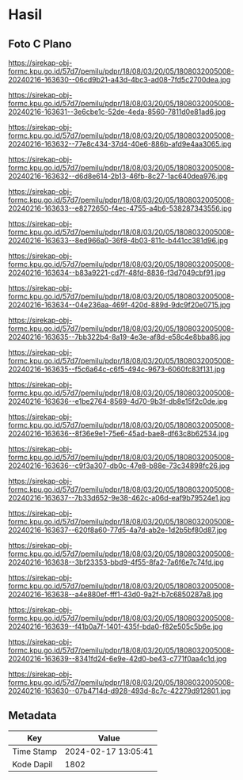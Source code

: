 # Hasil

## Foto C Plano

https://sirekap-obj-formc.kpu.go.id/57d7/pemilu/pdpr/18/08/03/20/05/1808032005008-20240216-163630--06cd9b21-a43d-4bc3-ad08-7fd5c2700dea.jpg

https://sirekap-obj-formc.kpu.go.id/57d7/pemilu/pdpr/18/08/03/20/05/1808032005008-20240216-163631--3e6cbe1c-52de-4eda-8560-7811d0e81ad6.jpg

https://sirekap-obj-formc.kpu.go.id/57d7/pemilu/pdpr/18/08/03/20/05/1808032005008-20240216-163632--77e8c434-37d4-40e6-886b-afd9e4aa3065.jpg

https://sirekap-obj-formc.kpu.go.id/57d7/pemilu/pdpr/18/08/03/20/05/1808032005008-20240216-163632--d6d8e614-2b13-46fb-8c27-1ac640dea976.jpg

https://sirekap-obj-formc.kpu.go.id/57d7/pemilu/pdpr/18/08/03/20/05/1808032005008-20240216-163633--e8272650-f4ec-4755-a4b6-538287343556.jpg

https://sirekap-obj-formc.kpu.go.id/57d7/pemilu/pdpr/18/08/03/20/05/1808032005008-20240216-163633--8ed966a0-36f8-4b03-811c-b441cc381d96.jpg

https://sirekap-obj-formc.kpu.go.id/57d7/pemilu/pdpr/18/08/03/20/05/1808032005008-20240216-163634--b83a9221-cd7f-48fd-8836-f3d7049cbf91.jpg

https://sirekap-obj-formc.kpu.go.id/57d7/pemilu/pdpr/18/08/03/20/05/1808032005008-20240216-163634--04e236aa-469f-420d-889d-9dc9f20e0715.jpg

https://sirekap-obj-formc.kpu.go.id/57d7/pemilu/pdpr/18/08/03/20/05/1808032005008-20240216-163635--7bb322b4-8a19-4e3e-af8d-e58c4e8bba86.jpg

https://sirekap-obj-formc.kpu.go.id/57d7/pemilu/pdpr/18/08/03/20/05/1808032005008-20240216-163635--f5c6a64c-c6f5-494c-9673-6060fc83f131.jpg

https://sirekap-obj-formc.kpu.go.id/57d7/pemilu/pdpr/18/08/03/20/05/1808032005008-20240216-163636--e1be2764-8569-4d70-9b3f-db8e15f2c0de.jpg

https://sirekap-obj-formc.kpu.go.id/57d7/pemilu/pdpr/18/08/03/20/05/1808032005008-20240216-163636--8f36e9e1-75e6-45ad-bae8-df63c8b62534.jpg

https://sirekap-obj-formc.kpu.go.id/57d7/pemilu/pdpr/18/08/03/20/05/1808032005008-20240216-163636--c9f3a307-db0c-47e8-b88e-73c34898fc26.jpg

https://sirekap-obj-formc.kpu.go.id/57d7/pemilu/pdpr/18/08/03/20/05/1808032005008-20240216-163637--7b33d652-9e38-462c-a06d-eaf9b79524e1.jpg

https://sirekap-obj-formc.kpu.go.id/57d7/pemilu/pdpr/18/08/03/20/05/1808032005008-20240216-163637--620f8a60-77d5-4a7d-ab2e-1d2b5bf80d87.jpg

https://sirekap-obj-formc.kpu.go.id/57d7/pemilu/pdpr/18/08/03/20/05/1808032005008-20240216-163638--3bf23353-bbd9-4f55-8fa2-7a6f6e7c74fd.jpg

https://sirekap-obj-formc.kpu.go.id/57d7/pemilu/pdpr/18/08/03/20/05/1808032005008-20240216-163638--a4e880ef-fff1-43d0-9a2f-b7c6850287a8.jpg

https://sirekap-obj-formc.kpu.go.id/57d7/pemilu/pdpr/18/08/03/20/05/1808032005008-20240216-163639--f41b0a7f-1401-435f-bda0-f82e505c5b6e.jpg

https://sirekap-obj-formc.kpu.go.id/57d7/pemilu/pdpr/18/08/03/20/05/1808032005008-20240216-163639--8341fd24-6e9e-42d0-be43-c771f0aa4c1d.jpg

https://sirekap-obj-formc.kpu.go.id/57d7/pemilu/pdpr/18/08/03/20/05/1808032005008-20240216-163630--07b4714d-d928-493d-8c7c-42279d912801.jpg


## Metadata

| Key        | Value               |
| ---------- | ------------------- |
| Time Stamp | 2024-02-17 13:05:41 |
| Kode Dapil | 1802                |



